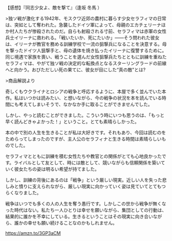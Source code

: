 【感想】『同志少女よ、敵を撃て』（逢坂 冬馬 ）

\>独ソ戦が激化する1942年、モスクワ近郊の農村に暮らす少女セラフィマの日常は、突如として奪われた。急襲したドイツ軍によって、母親のエカチェリーナほか村人たちが惨殺されたのだ。自らも射殺される寸前、セラフィマは赤軍の女性兵士イリーナに救われる。「戦いたいか、死にたいか」――そう問われた彼女は、イリーナが教官を務める訓練学校で一流の狙撃兵になることを決意する。母を撃ったドイツ人狙撃手と、母の遺体を焼き払ったイリーナに復讐するために。同じ境遇で家族を喪い、戦うことを選んだ女性狙撃兵たちとともに訓練を重ねたセラフィマは、やがて独ソ戦の決定的な転換点となるスターリングラードの前線へと向かう。おびただしい死の果てに、彼女が目にした“真の敵"とは?

\>商品解説より

奇しくもウクライナとロシアの戦争と呼応するように、本屋で多く並んでいた本作。私はいつかは読みたい、と想いながら、今の戦争の状況を本を読んでいる時間にも考えてしまいそうで、なかなか手に取ることができませんでした。

しかし、やっと読むことができました。こういう時にいつも思うのは、「もっと早く読んどきゃよかった！」ということ。とても素晴らしかった。

本の中で別の人生を生きることが私は大好きです。それもあり、今回は読むのをためらってしまったのですが、主人公のセラフィナと生きる時間は素晴らしいものでした。

セラフィマとともに訓練を積む女性たちや教官との関係がとても心地良かったです。ライバルとして友として、時には敵として、競いながらも信頼関係を築いていく彼女たちの姿は明るい希望が持てました。

しかし、訓練の背後にあるのは「戦争」という厳しい現実。近しい人を失った悲しみと憤りに支えられながら、厳しい現実に向かっていく姿は見ていてとてもつらくなりました。

戦争はいつでも多くの人の人生を奪う愚行です。しかしこの世から戦争が無くなった時代はない。私たち一人ひとりは幸せを願いながら、集団としての行動は、結果的に誰かを不幸にしている。生きるということはその現実に向き合いながら、誰かの幸せも願い続けることなのかもしれません。

<https://amzn.to/3GP3aCM>


